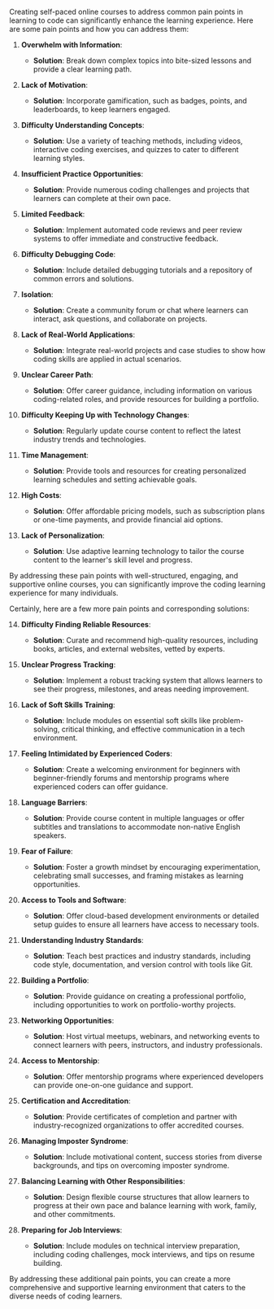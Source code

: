 Creating self-paced online courses to address common pain points in learning to code can significantly enhance the learning experience. Here are some pain points and how you can address them:

1. **Overwhelm with Information**:
   - **Solution**: Break down complex topics into bite-sized lessons and provide a clear learning path.

2. **Lack of Motivation**:
   - **Solution**: Incorporate gamification, such as badges, points, and leaderboards, to keep learners engaged.

3. **Difficulty Understanding Concepts**:
   - **Solution**: Use a variety of teaching methods, including videos, interactive coding exercises, and quizzes to cater to different learning styles.

4. **Insufficient Practice Opportunities**:
   - **Solution**: Provide numerous coding challenges and projects that learners can complete at their own pace.

5. **Limited Feedback**:
   - **Solution**: Implement automated code reviews and peer review systems to offer immediate and constructive feedback.

6. **Difficulty Debugging Code**:
   - **Solution**: Include detailed debugging tutorials and a repository of common errors and solutions.

7. **Isolation**:
   - **Solution**: Create a community forum or chat where learners can interact, ask questions, and collaborate on projects.

8. **Lack of Real-World Applications**:
   - **Solution**: Integrate real-world projects and case studies to show how coding skills are applied in actual scenarios.

9. **Unclear Career Path**:
   - **Solution**: Offer career guidance, including information on various coding-related roles, and provide resources for building a portfolio.

10. **Difficulty Keeping Up with Technology Changes**:
    - **Solution**: Regularly update course content to reflect the latest industry trends and technologies.

11. **Time Management**:
    - **Solution**: Provide tools and resources for creating personalized learning schedules and setting achievable goals.

12. **High Costs**:
    - **Solution**: Offer affordable pricing models, such as subscription plans or one-time payments, and provide financial aid options.

13. **Lack of Personalization**:
    - **Solution**: Use adaptive learning technology to tailor the course content to the learner's skill level and progress.

By addressing these pain points with well-structured, engaging, and supportive online courses, you can significantly improve the coding learning experience for many individuals.

Certainly, here are a few more pain points and corresponding solutions:

14. **Difficulty Finding Reliable Resources**:
    - **Solution**: Curate and recommend high-quality resources, including books, articles, and external websites, vetted by experts.

15. **Unclear Progress Tracking**:
    - **Solution**: Implement a robust tracking system that allows learners to see their progress, milestones, and areas needing improvement.

16. **Lack of Soft Skills Training**:
    - **Solution**: Include modules on essential soft skills like problem-solving, critical thinking, and effective communication in a tech environment.

17. **Feeling Intimidated by Experienced Coders**:
    - **Solution**: Create a welcoming environment for beginners with beginner-friendly forums and mentorship programs where experienced coders can offer guidance.

18. **Language Barriers**:
    - **Solution**: Provide course content in multiple languages or offer subtitles and translations to accommodate non-native English speakers.

19. **Fear of Failure**:
    - **Solution**: Foster a growth mindset by encouraging experimentation, celebrating small successes, and framing mistakes as learning opportunities.

20. **Access to Tools and Software**:
    - **Solution**: Offer cloud-based development environments or detailed setup guides to ensure all learners have access to necessary tools.

21. **Understanding Industry Standards**:
    - **Solution**: Teach best practices and industry standards, including code style, documentation, and version control with tools like Git.

22. **Building a Portfolio**:
    - **Solution**: Provide guidance on creating a professional portfolio, including opportunities to work on portfolio-worthy projects.

23. **Networking Opportunities**:
    - **Solution**: Host virtual meetups, webinars, and networking events to connect learners with peers, instructors, and industry professionals.

24. **Access to Mentorship**:
    - **Solution**: Offer mentorship programs where experienced developers can provide one-on-one guidance and support.

25. **Certification and Accreditation**:
    - **Solution**: Provide certificates of completion and partner with industry-recognized organizations to offer accredited courses.

26. **Managing Imposter Syndrome**:
    - **Solution**: Include motivational content, success stories from diverse backgrounds, and tips on overcoming imposter syndrome.

27. **Balancing Learning with Other Responsibilities**:
    - **Solution**: Design flexible course structures that allow learners to progress at their own pace and balance learning with work, family, and other commitments.

28. **Preparing for Job Interviews**:
    - **Solution**: Include modules on technical interview preparation, including coding challenges, mock interviews, and tips on resume building.

By addressing these additional pain points, you can create a more comprehensive and supportive learning environment that caters to the diverse needs of coding learners.